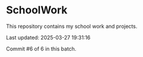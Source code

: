 # SchoolWork

This repository contains my school work and projects.

Last updated: 2025-03-27 19:31:16

Commit #6 of 6 in this batch.